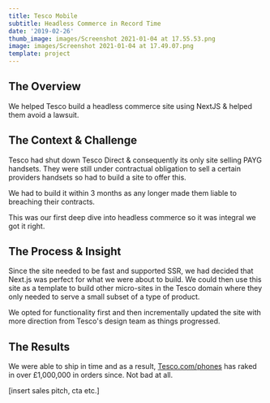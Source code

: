 ```yaml
---
title: Tesco Mobile
subtitle: Headless Commerce in Record Time
date: '2019-02-26'
thumb_image: images/Screenshot 2021-01-04 at 17.55.53.png
image: images/Screenshot 2021-01-04 at 17.49.07.png
template: project
---
```

## The Overview

We helped Tesco build a headless commerce site using NextJS & helped them avoid a lawsuit.

## The Context & Challenge

Tesco had shut down Tesco Direct & consequently its only site selling PAYG handsets. They were still under contractual obligation to sell a certain providers handsets so had to build a site to offer this.

We had to build it within 3 months as any longer made them liable to breaching their contracts.

This was our first deep dive into headless commerce so it was integral we got it right.

## The Process & Insight

Since the site needed to be fast and supported SSR, we had decided that Next.js was perfect for what we were about to build. We could then use this site as a template to build other micro-sites in the Tesco domain where they only needed to serve a small subset of a type of product.

We opted for functionality first and then incrementally updated the site with more direction from Tesco's design team as things progressed.

## The Results

We were able to ship in time and as a result, [Tesco.com/phones](https://tesco.com/phones) has raked in over £1,000,000 in orders since. Not bad at all.

\[insert sales pitch, cta etc.]
